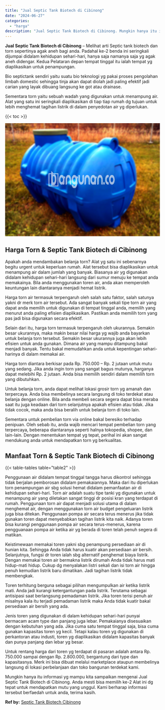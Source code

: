 ```yaml
---
title: "Jual Septic Tank Biotech di Cibinong"
date: "2024-06-27"
categories: 
  - "harga"
description: "Jual Septic Tank Biotech di Cibinong. Mungkin hanya itu informasi yg mampu kita sampaikan mengenai Jual Septic Tank Biotech di Cibinong. Anda mesti bisa memi..."
---
```


**Jual Septic Tank Biotech di Cibinong** – Melihat arti Septic tank biotech dan torn sepertinya agak aneh bagi anda. Padahal ke-2 benda ini seringkali dijumpai didalam kehidupan sehari-hari, hanya saja namanya saja yg agak aneh didengar. Kedua Pelataran depan tempat tinggal itu ialah tempat yg diaplikasikan untuk penampungan.

Bio septictank sendiri yaitu suatu bio teknologi yg pakai proses pengolahan limbah domestic sehingga tinja akan dapat diolah jadi paling efektif jadi carian yang layak dibuang langsung ke got atau drainase.

Sementara torn yaitu sebuah wadah yang digunakan untuk menampung air. Alat yang satu ini seringkali diaplikasikan di tiap tiap rumah dg tujuan untuk lebih menghemat tagihan listrik di dalam penyedotan air yg diperlukan.

{{< toc >}}

![Jual Septic Tank Biotech di Cibinong](/images/jual-bio-septictank-01.png)

## Harga Torn & Septic Tank Biotech di Cibinong

Apakah anda mendambakan belanja torn? Alat yg satu ini sebenarnya begitu urgent untuk keperluan rumah. Alat tersebut bisa diaplikasikan untuk menampung air dalam jumlah yang banyak. Biasanya air yg digunakan didalam kehidupan sehari-hari langsung dari sumur menuju ke tempat anda memakainya. Bila anda menggunakan toren air, anda akan memperoleh keuntungan lain diantaranya menjadi hemat listrik.

Harga torn air termasuk terpengaruh oleh salah satu faktor, salah satunya yakni dr merk torn air tersebut. Ada sangat banyak sekali tipe torn air yang dapat anda memilih untuk digunakan di tempat tinggal anda, memilih yang menurut anda paling efisien diaplikasikan. Pastikan anda memilih torn yang pas jadi bisa digunakan secara efektif.

Selain dari itu, harga torn termasuk terpengaruh oleh ukurannya. Semakin besar ukurannya, maka makin besar nilai harga yg wajib anda bayarkan untuk belanja torn tersebut. Semakin besar ukurannya juga akan lebih efisien untuk anda gunakan. Dimana air yang mampu ditampung bakal menjadi banyak. Tentu bakal memudahkan anda untuk kepentingan sehari-harinya di dalam memakai air.

Harga torn diantara berkisar pada Rp. 750.000 – Rp. 2 jutaan untuk mutu yang sedang. Jika anda ingin torn yang sangat bagus mutunya, harganya dapat melebihi Rp. 2 jutaan. Anda bisa memilih sendiri dalam memilih torn yang dibutuhkan.

Untuk belanja torn, anda dapat melihat lokasi grosir torn yg amanah dan terpercaya. Anda bisa membelinya secara langsung di toko terdekat atau belanja dengan online. Bila anda membeli secara segera dapat bisa meraba saat itu juga keadaan dari torn selanjutnya apakah efisien atau tidak. Jika tidak cocok, maka anda bisa beralih untuk belanja torn di toko lain.

Sementara untuk pembelian torn via online bakal beresiko terhadap penipuan. Oleh sebab itu, anda wajib mencari tempat pembelian torn yang terpercaya, beberapa diantaranya seperti halnya tokopedia, shopee, dan lain-lain. Dengan menentukan tempat yg tepat, perihal ini akan sangat mendukung anda untuk mendapatkan torn yg berkualitas.

## Manfaat Torn & Septic Tank Biotech di Cibinong

{{< table-tables table="table2" >}}

Penggunaan air didalam tempat tinggal tangga harus dikontrol sehingga tidak berjalan pemborosan didalam pemakaiannya. Maka dari itu diperlukan torn penampungan air sbg solusi hemat didalam pemanfaatan air di kehidupan sehari-hari. Torn air adalah suatu tipe tanki yg digunakan untuk menampung air yang diletakan sangat tinggi dr posisi kran yang terdapat di rumah. Penggunaan torn air dapat menjadi solusi utama di dalam menghemat air, dengan menggunakan torn air budget pengeluaran listrik juga bisa ditekan. Penggunaan pompa air secara terus menerus jika tidak gunakan toren dapat menyebabkan tagihan listrik kita naik. Adanya toren bisa kurangi penggunaan pompa air secara terus-menerus, karena pengguanaan pompa air ketika air yg berada di toren telah penuh segera di matikan.

Keistimewaan memakai toren yakni sbg penampung persediaan air di hunian kita. Sehingga Anda tidak harus kuatir akan persediaan air bersih. Selanjutnya, fungsi dr toren ialah sbg alternatif penghemat biaya listrik. Dengan memakai toren air bermakna listrik dirumah Anda tidak harus mati hidup-mati hidup. Cukup dg menyalakan listri sekali dan isi torn air hingga penuh kemudian listrik baru dimatikan. Jadi tagihan listrik tidak membengkak.

Toren terhitung berguna sebagai pilihan mengumpulkan air ketika listrik mati. Anda jadi kurangi ketergantungan pada listrik. Terutama sebagai antisipasi saat berlangsung pemadaman listrik. Jika toren terisi penuh air misalnya kala itu terjadi pemadaman listrik maka Anda tidak kuatir bakal persediaan air bersih yang ada.

Jenis toren yang digunakan di dalam kehidupan sehari-hari punyai bermacam acam type dan panjang juga lebar. Pemakaianya disesuaikan dengan kebutuhan yang ada. Jika cuma satu tempat tinggal saja, bisa cuma gunakan kapasitas toren yg kecil. Tetapi kalau toren yg digunakan di perkantoran atau industi, toren yg diaplikasikan didalam kapasitas banyak dan punya panjang dan lebar yg besar.

Untuk rentang harga dari toren yg terdapat di pasaran adalah antara Rp. 750.000 sampai dengan Rp. 2.800.000, bergantung dari type dan kapasitasnya. Merk ini bisa dibuat melalui marketplace ataupun membelinya langsung di lokasi perbelanjaan dan toko bangunan terdekat kami.

Mungkin hanya itu informasi yg mampu kita sampaikan mengenai Jual Septic Tank Biotech di Cibinong. Anda mesti bisa memilih ke-2 Alat ini dg tepat untuk mendapatkan mutu yang unggul. Kami berharap informasi tersebut berfaedah untuk anda, terima kasih.

**Ref by:** [Septic Tank Biotech Cibinong](https://id.wikipedia.org/wiki/Septic)
